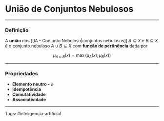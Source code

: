 
# União de Conjuntos Nebulosos

---

### Definição

A **união** dos [[IA - Conjunto Nebuloso|conjuntos nebulosos]] $A \subseteq X$ e $B \subseteq X$ é o conjunto nebuloso $A \cup B \subseteq X$ com **função de pertinência** dada por

$$
\mu_{A \cup B}(x) = \max\big(\mu_A(x), \mu_B(x)\big)
$$

---

### Propriedades

- **Elemento neutro -** $\varnothing$
- **Idempotência**
- **Comutatividade**
- **Associatividade**

---

Tags: #inteligencia-artificial

